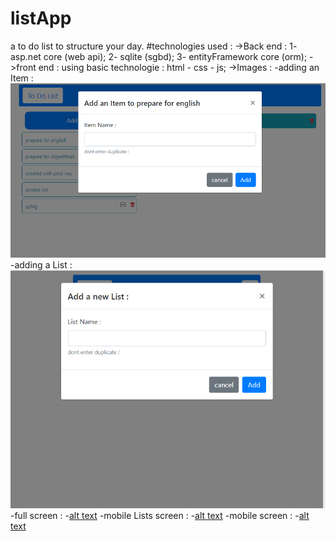 # listApp
a to do list to structure your day. 
#technologies used :
  ->Back end :
      1- asp.net core (web api);
      2- sqlite (sgbd);
      3- entityFramework core (orm);
  ->front end :
      using basic technologie : html - css - js;
 ->Images :
 -adding an Item :
 ![alt text](https://github.com/medfata/listApp/blob/main/images/addingItem.PNG)
 -adding a List :
 ![alt text](https://github.com/medfata/listApp/blob/main/images/addingList.PNG)
 -full screen :
 -[alt text](https://github.com/medfata/listApp/blob/main/images/allScreenCapture.PNG)
  -mobile Lists screen :
  -[alt text](https://github.com/medfata/listApp/blob/main/images/mobileList.PNG)
  -mobile screen :
  -[alt text](https://github.com/medfata/listApp/blob/main/images/mobileList.PNG)

